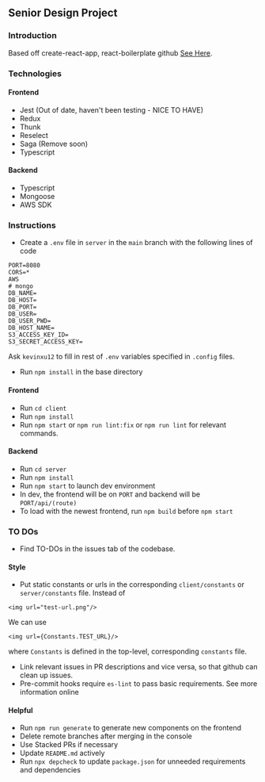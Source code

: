 ## Senior Design Project

### Introduction

Based off create-react-app, react-boilerplate github [See Here](https://github.com/react-boilerplate/react-boilerplate-cra-template]).

### Technologies

#### Frontend

- Jest (Out of date, haven't been testing - NICE TO HAVE)
- Redux
- Thunk
- Reselect
- Saga (Remove soon)
- Typescript

#### Backend

- Typescript
- Mongoose
- AWS SDK

### Instructions

- Create a `.env` file in `server` in the `main` branch with the following lines of code

```
PORT=8080
CORS=*
AWS
# mongo
DB_NAME=
DB_HOST=
DB_PORT=
DB_USER=
DB_USER_PWD=
DB_HOST_NAME=
S3_ACCESS_KEY_ID=
S3_SECRET_ACCESS_KEY=
```

Ask `kevinxu12` to fill in rest of `.env` variables specified in `.config` files.

- Run `npm install` in the base directory

#### Frontend

- Run `cd client`
- Run `npm install`
- Run `npm start` or `npm run lint:fix` or `npm run lint` for relevant commands.

#### Backend

- Run `cd server`
- Run `npm install`
- Run `npm start` to launch dev environment
- In dev, the frontend will be on `PORT` and backend will be `PORT/api/(route)`
- To load with the newest frontend, run `npm build` before `npm start`

### TO DOs

- Find TO-DOs in the issues tab of the codebase.

#### Style

- Put static constants or urls in the corresponding `client/constants` or `server/constants` file.
  Instead of

```
<img url="test-url.png"/>
```

We can use

```
<img url={Constants.TEST_URL}/>
```

where `Constants` is defined in the top-level, corresponding `constants` file.

- Link relevant issues in PR descriptions and vice versa, so that github can clean up issues.
- Pre-commit hooks require `es-lint` to pass basic requirements. See more information online

#### Helpful

- Run `npm run generate` to generate new components on the frontend
- Delete remote branches after merging in the console
- Use Stacked PRs if necessary
- Update `README.md` actively
- Run `npx depcheck` to update `package.json` for unneeded requirements and dependencies
